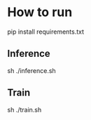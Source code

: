 # How to run

pip install requirements.txt

## Inference 

sh ./inference.sh

## Train

sh ./train.sh

